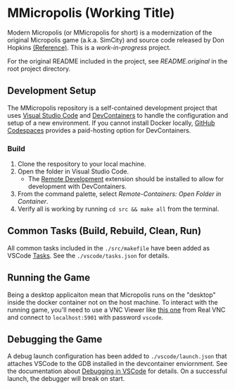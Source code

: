  # MMicropolis (Working Title)
 Modern Micropolis (or MMicropolis for short) is a modernization of the original Micropolis game (a.k.a. SimCity) and source code released by Don Hopkins [(Reference)](https://www.donhopkins.com/home/micropolis/). This is a _work-in-progress_ project.

 For the original README included in the project, see _README.original_ in the root project directory.

 ## Development Setup

 The MMicropolis repository is a self-contained development project that uses [Visual Studio Code](https://code.visualstudio.com/) and [DevContainers](https://code.visualstudio.com/docs/remote/containers) to handle the configuration and setup of a new environment. If you cannot install Docker locally, [GitHub Codespaces](https://code.visualstudio.com/docs/remote/codespaces) provides a paid-hosting option for DevContainers.

 ### Build
 
1. Clone the respository to your local machine.
2. Open the folder in Visual Studio Code.
   - The [Remote Development](https://marketplace.visualstudio.com/items?itemName=ms-vscode-remote.vscode-remote-extensionpack) extension should be installed to allow for development with DevContainers.
3. From the command palette, select _Remote-Containers: Open Folder in Container_.
4. Verify all is working by running `cd src && make all` from the terminal.

## Common Tasks (Build, Rebuild, Clean, Run)

All common tasks included in the `./src/makefile` have been added as VSCode [Tasks](https://code.visualstudio.com/Docs/editor/tasks). See the `./vscode/tasks.json` for details.

## Running the Game

Being a desktop applicaiton mean that Micropolis runs on the "desktop" inside the docker container not on the host machine. To interact with the running game, you'll need to use a VNC Viewer like [this one](https://www.realvnc.com/en/connect/download/viewer/) from Real VNC and connect to `localhost:5901` with password `vscode`.

## Debugging the Game

A debug launch configuration has been added to `./vscode/launch.json` that attaches VSCode to the GDB installed in the devcontainer enviornment. See the documentation about [Debugging in VSCode](https://code.visualstudio.com/Docs/editor/debugging) for details. On a successful launch, the debugger will break on start.
